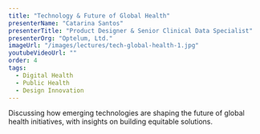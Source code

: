 ```yaml
---
title: "Technology & Future of Global Health"
presenterName: "Catarina Santos"
presenterTitle: "Product Designer & Senior Clinical Data Specialist"
presenterOrg: "Optelum, Ltd."
imageUrl: "/images/lectures/tech-global-health-1.jpg"
youtubeVideoUrl: ""
order: 4
tags:
  - Digital Health
  - Public Health
  - Design Innovation
---
```


Discussing how emerging technologies are shaping the future of global health initiatives, with insights on building equitable solutions.